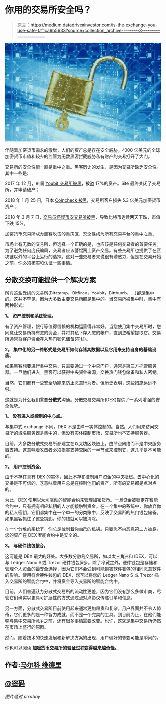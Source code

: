 # 你用的交易所安全吗？

> 原文：<https://medium.datadriveninvestor.com/is-the-exchange-you-use-safe-faf1ca9b5633?source=collection_archive---------3----------------------->

![](img/8872d12cad10295c1a0757ab0f15b18d.png)

伴随着加密货币需求的激增，人们的资产总是存在安全威胁。4000 亿美元的全球加密货币市值和较少的监管为无数黑客拦截威胁私有财产的交易打开了大门。

交易所的安全性能一直是重中之重。黑客历史的发生，是因为交易所缺乏安全性。其中一些是:

2017 年 12 月，韩国 [Youbit 交易所被黑](https://qz.com/1160573/bitcoin-exchange-youbit-files-for-bankruptcy-in-south-korea-after-latest-hack/)，被盗 17%的资产。Site 最终关闭了交易所，并申请破产；

2018 年 1 月 25 日，日本 [Coincheck 被黑](https://www.wsj.com/articles/cryptocurrency-worth-530-million-missing-from-japanese-exchange-1516988190)，交易所客户损失 5.3 亿美元加密货币资产；

2018 年 3 月 7 日，[交易员怀疑币安交易所被黑](https://www.forbes.com/forbes/welcome/?toURL=https://www.forbes.com/sites/cbovaird/2018/03/07/bitcoin-drops-below-10000-as-traders-suspect-binance-hack/&refURL=https://www.google.si/&referrer=https://www.google.si/)，导致比特币连续两天下跌，市值下跌 15%。

加密货币交易所成为黑客攻击的重灾区，安全性成为所有交易平台的重中之重。

市场上有无数的交易所，但选择一个正确的是，也应该是任何交易者的首要任务。为了避免任何庞氏骗局，交易者应该警惕网上资产交易。有些交易所也提供了在区块链以外的平台上运行的选择。这对一些交易者来说很有诱惑力，但是在交易开始之前，你必须核实和认证一些事情。

## **分散交换可能提供一个解决方案**

所有这些受损的交易所(Bitstamp，Bitfinex，Youbit，Bitthumb，…)都是集中的。这并不罕见，因为大多数主要交易所都是集中的。当交易所被集中时，集中有两种形式:

**1。** **资产控制和系统管理。**

有了资产管理，银行等值得信赖的机构运营得非常好。当您使用集中交易所时，您同意让交易所持有您的资金，并将其私下存入您的帐户，直到您希望提取它。交易所通常将客户资金存入热门钱包储备(在线)。

**2。** **集中化的另一种形式是交易所如何存储其数据以及它用来支持自身的基础设施。**

如果黑客想要进行集中交易，只需要通过一个中央门户，通常是第三方托管服务器。一旦他们进入，黑客可以获得中央资金来源，交换热门钱包储备和私人密钥。

当然，它们都有一些安全功能来防止恶意行为者。但历史表明，这些措施远远不够。

这就是为什么我们需要**分散式**沟通。分散交易交易所(DEX)提供了一系列增强的安全优势。

**1。** **没有进入或控制的中心点。**

与集中式 exchange 不同，DEX 不是由单一实体控制的。当然，人们用来访问交易所的域名服务器是集中的，但没有实体控制市场，交易所也不支持服务器。

目前，大多数分散式交易所都建立在以太坊区块链上，由节点网络而不是中央服务器支持。这意味着攻击者必须损害支持交换的一半节点来控制它，这几乎是不可能的。

**2。** **用户控制资金。**

由于不存在具有 DEX 的实体，因此不存在控制用户资金的中央枢纽。去中心化的交换是不可信的，这意味着用户总是在控制他们的资产，所有的交易都是点对点的。

为此，DEX 使用以太坊驱动的智能合约来管理加密货币。一旦资金被锁定在智能合约中，只有拥有相应私钥的人才能接触到资金。在一个集中的系统中，你放弃你的私人密钥，它们都集中在一个单一的分类账中，反映了交易所的热门钱包储备。如果黑客抓住了这些钥匙，你的钱就可以被清除。

在一个分散的系统下，你总是控制着你自己的私钥。只要您不向恶意第三方披露，您的资产在 DEX 智能合约中是安全的。

**3。** **与硬件钱包整合。**

这可能是 DEX 最大的好处。大多数分散的交易所，如以太三角洲和 IDEX，可以与 Ledger Nano S 或 Trezor 硬件钱包同步。除了冷藏之外，硬件钱包是存储和管理个人资金的最安全选择，因为它们不会受到可能损害软件钱包的相同恶意软件的影响。使用符合硬件钱包的 DEX，您可以将您的 Ledger Nano S 或 Trezor 插入交易所的智能合约中，并将资金导入交易所的智能合约中。

目前，人们普遍认为分散式交易所的流动性更差，因为它们没有那么多做市商，尽管它们确实以更具可扩展性的方式通过点对点协议传递订单和信息。

另一方面，分散式交易所目前使用起来通常更加昂贵和复杂。用户界面并不令人惊奇，它们更多的是一种智力成就，而不是一个完美的工具。到目前为止，在他们能够与集中交易所竞争之前，还有很多事情需要改变。也许，这就是集中交易所仍然在市场上盛行的原因。

然而，随着技术的快速发展和新解决方案的出现，用户偏好的转变可能是瞬间的。

你也可以阅读 [**加密货币交易所的验证过程变得越来越奇怪。**](https://medium.com/@VidrihMarko/the-verification-process-for-cryptocurrency-exchanges-is-becoming-more-and-more-strange-451ba123f1be)

## 作者:[马尔科·维德里](https://twitter.com/VidrihMarko)

## [@密码](https://steemit.com/@cryptomarks)

*图片通过 pixabay*